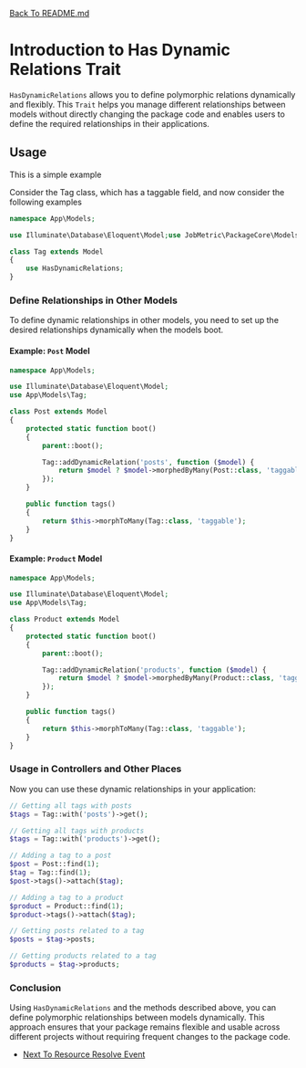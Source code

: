 [Back To README.md](https://github.com/jobmetric/laravel-package-core/blob/master/README.md)

# Introduction to Has Dynamic Relations Trait

`HasDynamicRelations` allows you to define polymorphic relations dynamically and flexibly. This `Trait` helps you manage different relationships between models without directly changing the package code and enables users to define the required relationships in their applications.

## Usage

This is a simple example

Consider the Tag class, which has a taggable field, and now consider the following examples

```php
namespace App\Models;

use Illuminate\Database\Eloquent\Model;use JobMetric\PackageCore\Models\HasDynamicRelations;

class Tag extends Model
{
    use HasDynamicRelations;
}
```

### Define Relationships in Other Models

To define dynamic relationships in other models, you need to set up the desired relationships dynamically when the models boot.

#### Example: `Post` Model

```php
namespace App\Models;

use Illuminate\Database\Eloquent\Model;
use App\Models\Tag;

class Post extends Model
{
    protected static function boot()
    {
        parent::boot();

        Tag::addDynamicRelation('posts', function ($model) {
            return $model ? $model->morphedByMany(Post::class, 'taggable') : (new Post)->morphedByMany(Tag::class, 'taggable');
        });
    }

    public function tags()
    {
        return $this->morphToMany(Tag::class, 'taggable');
    }
}
```

#### Example: `Product` Model

```php
namespace App\Models;

use Illuminate\Database\Eloquent\Model;
use App\Models\Tag;

class Product extends Model
{
    protected static function boot()
    {
        parent::boot();

        Tag::addDynamicRelation('products', function ($model) {
            return $model ? $model->morphedByMany(Product::class, 'taggable') : (new Product)->morphedByMany(Tag::class, 'taggable');
        });
    }

    public function tags()
    {
        return $this->morphToMany(Tag::class, 'taggable');
    }
}
```

### Usage in Controllers and Other Places

Now you can use these dynamic relationships in your application:

```php
// Getting all tags with posts
$tags = Tag::with('posts')->get();

// Getting all tags with products
$tags = Tag::with('products')->get();

// Adding a tag to a post
$post = Post::find(1);
$tag = Tag::find(1);
$post->tags()->attach($tag);

// Adding a tag to a product
$product = Product::find(1);
$product->tags()->attach($tag);

// Getting posts related to a tag
$posts = $tag->posts;

// Getting products related to a tag
$products = $tag->products;
```

### Conclusion

Using `HasDynamicRelations` and the methods described above, you can define polymorphic relationships between models dynamically. This approach ensures that your package remains flexible and usable across different projects without requiring frequent changes to the package code.

- [Next To Resource Resolve Event](https://github.com/jobmetric/laravel-package-core/blob/master/docs/resource-resolve-event.md)
